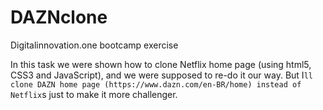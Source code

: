 # DAZNclone
Digitalinnovation.one bootcamp exercise

In this task we were shown how to clone Netflix home page (using html5, CSS3 and JavaScript), and we were supposed to re-do it our way. But I`ll clone DAZN home page (https://www.dazn.com/en-BR/home) instead of Netflix`s just to make it more challenger. 
